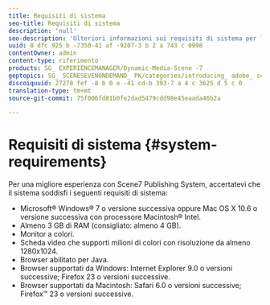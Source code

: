 ```yaml
---
title: Requisiti di sistema
seo-title: Requisiti di sistema
description: 'null'
seo-description: 'Ulteriori informazioni sui requisiti di sistema per la migliore esperienza con Dynamic Media Classic. '
uuid: 8 dfc 925 b -7350-41 af -9207-3 b 2 a 743 c 0998
contentOwner: admin
content-type: riferimento
products: SG_ EXPERIENCEMANAGER/Dynamic-Media-Scene -7
geptopics: SG_ SCENESEVENONDEMAND_ PK/categories/introducing_ adobe_ scene 7
discoiquuid: 27278 fef -8 b 0 e -41 cd-b 393-7 a 4 c 3625 d 5 c 0
translation-type: tm+mt
source-git-commit: 75f006fd81b0fe2dad5479cdd98e45eaada46b2a

---
```



# Requisiti di sistema {#system-requirements}

Per una migliore esperienza con Scene7 Publishing System, accertatevi che il sistema soddisfi i seguenti requisiti di sistema:

* Microsoft® Windows® 7 o versione successiva oppure Mac OS X 10.6 o versione successiva con processore Macintosh® Intel.
* Almeno 3 GB di RAM (consigliato: almeno 4 GB).
* Monitor a colori.
* Scheda video che supporti milioni di colori con risoluzione da almeno 1280x1024.
* Browser abilitato per Java.
* Browser supportati da Windows: Internet Explorer 9.0 o versioni successive; Firefox 23 o versioni successive.
* Browser supportati da Macintosh: Safari 6.0 o versioni successive; Firefox™ 23 o versioni successive.

